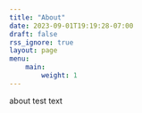 ```yaml
---
title: "About"
date: 2023-09-01T19:19:28-07:00
draft: false
rss_ignore: true
layout: page
menu:
    main:
        weight: 1
---
```


about test text
